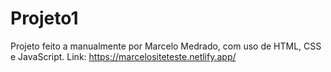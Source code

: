 # Projeto1
Projeto feito a manualmente por Marcelo Medrado, com uso de HTML, CSS e JavaScript.
Link: https://marcelositeteste.netlify.app/
